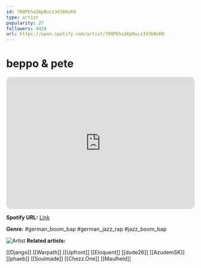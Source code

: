 ```yaml
---
id: 70QPEha2KpNucz3d36NsK0
type: artist
popularity: 27
followers: 4428
url: https://open.spotify.com/artist/70QPEha2KpNucz3d36NsK0
---
```

# beppo & pete

<iframe style="border-radius:12px" src="https://open.spotify.com/embed/artist/70QPEha2KpNucz3d36NsK0" width="100%" height="352" frameBorder="0" allowfullscreen="" allow="autoplay; clipboard-write; encrypted-media; fullscreen; picture-in-picture" loading="lazy"></iframe>

**Spotify URL:** [Link](https://open.spotify.com/artist/70QPEha2KpNucz3d36NsK0)

**Genre:**  #german_boom_bap #german_jazz_rap #jazz_boom_bap

![Artist](https://i.scdn.co/image/ab67616d0000b273ca62b345afcc07aede55fc15)
**Related artists:**

[[Django]]
[[Warpath]]
[[Upfront]]
[[Eloquent]]
[[dude26]]
[[AzudemSK]]
[[phaeb]]
[[Soulmade]]
[[Chezz.One]]
[[Maulheld]]
